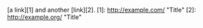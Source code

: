 [a link][1] and
another [link][2].
[1]: http://example.com/ "Title"
[2]: http://example.org/ "Title"

